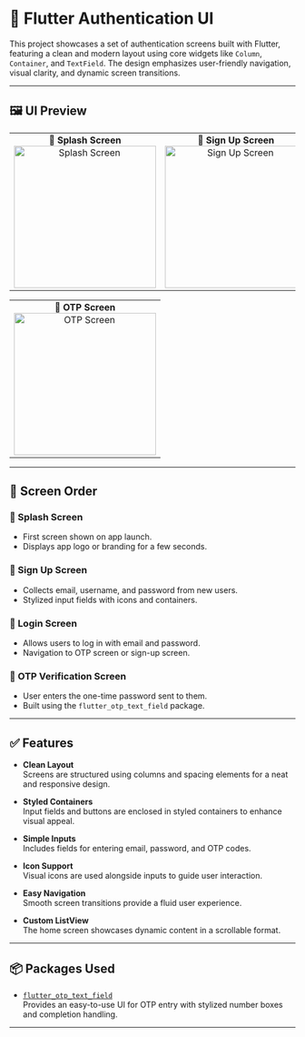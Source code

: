 # 🔐 Flutter Authentication UI

This project showcases a set of authentication screens built with Flutter, featuring a clean and modern layout using core widgets like `Column`, `Container`, and `TextField`. The design emphasizes user-friendly navigation, visual clarity, and dynamic screen transitions.


---

## 🖼️ UI Preview

<table>
  <tr>
    <td align="center"><strong>🧭 Splash Screen</strong><br>
      <img width="250" alt="Splash Screen" src="https://github.com/user-attachments/assets/3d4d3fa8-5d31-4ccc-8dd3-9813cf2c3c90" />
    </td>
    <td align="center"><strong>📝 Sign Up Screen</strong><br>
      <img width="250" alt="Sign Up Screen" src="https://github.com/user-attachments/assets/a9ed6acc-6da3-41e9-8caf-0e5e3666d1b1" />
    </td>
    <td align="center"><strong>🔐 Login Screen</strong><br>
      <img width="250" alt="Login Screen" src="https://github.com/user-attachments/assets/11a2be32-406c-47a9-a986-8fc75737fa3d" />
    </td>
  </tr>
</table>

<table>
  <tr>
   <td align="center"><strong>🔢 OTP Screen</strong><br>
      <img width="250" alt="OTP Screen" src="https://github.com/user-attachments/assets/e94e2677-b480-4970-93ef-f441c063bcb2" />
    </td>
  </tr>
</table>

---

## 🧭 Screen Order

### 🔆 Splash Screen
- First screen shown on app launch.
- Displays app logo or branding for a few seconds.

### 📝 Sign Up Screen
- Collects email, username, and password from new users.
- Stylized input fields with icons and containers.

### 🔐 Login Screen
- Allows users to log in with email and password.
- Navigation to OTP screen or sign-up screen.

### 🔢 OTP Verification Screen
- User enters the one-time password sent to them.
- Built using the `flutter_otp_text_field` package.

---

## ✅ Features

- **Clean Layout**  
  Screens are structured using columns and spacing elements for a neat and responsive design.

- **Styled Containers**  
  Input fields and buttons are enclosed in styled containers to enhance visual appeal.

- **Simple Inputs**  
  Includes fields for entering email, password, and OTP codes.

- **Icon Support**  
  Visual icons are used alongside inputs to guide user interaction.

- **Easy Navigation**  
  Smooth screen transitions provide a fluid user experience.

- **Custom ListView**  
  The home screen showcases dynamic content in a scrollable format.

---

## 📦 Packages Used

- [`flutter_otp_text_field`](https://pub.dev/packages/flutter_otp_text_field)  
  Provides an easy-to-use UI for OTP entry with stylized number boxes and completion handling.

---
